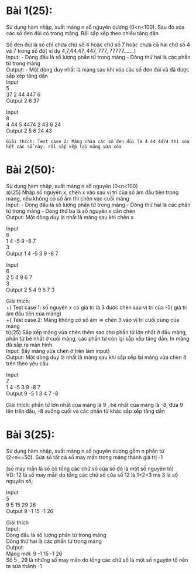 # Bài 1(25):

Sử dụng hàm nhập, xuất mảng n số nguyên dương (0<n<100). Sau đó xóa các số đen đủi có trong mảng. Rồi sắp xếp theo chiều tăng dần

Số đen đủi là số chỉ chứa chữ số 4 hoặc chữ số 7 hoặc chứa cả hai chữ số 4 và 7 trong số đó( ví dụ 4,7,44,47, 447, 777, 77777.......)\
Input: - Dòng đầu là số lượng phần tử trong mảng - Dòng thứ hai là các phần tử trong mảng\
Output: - Một dòng duy nhất là mảng sau khi xóa các số đen đủi và đã được sắp xếp tăng dần\
Input\
5\
37 2 44 447 6 \
 Output 2 6 37

Input\
8\
4 44 5 4474 2 43 6 24 \
Output 2 5 6 24 43

    Giải thích: Test case 2: Mảng chứa các số đen đủi là 4 44 4474 thì xóa hết các số này. rồi sắp xếp lại mảng vừa xóa

# Bài 2(50):

Sử dụng hàm nhập, xuất mảng n số nguyên (0<n<100)\
a)(25) Nhập số nguyên x, chèn x vào sau vị trí của số âm đầu tiên trong mảng, nếu không có số âm thì chèn vào cuối mảng\
Input: - Dòng đầu là số lượng phần tử trong mảng - Dòng thứ hai là các phần tử trong mảng - Dòng thứ ba là số nguyên x cần chèn\
Output: Một dòng duy là nhất là mảng sau khi chèn x

Input \
6\
1 4 -5 9 -8 7 \
3\
Output 1 4 -5 3 9 -8 7

Input\
6\
2 5 4 9 6 7 \
3\
Output 2 5 4 9 6 7 3

Giải thích:\
+) Test case 1: số nguyên x có giá trị là 3 được chèn sau vị trí của -5( giá trị âm đầu tiên của mảng)\
+) Test case 2: Mảng không có số âm => chèn 3 vào vị trí cuối cùng của mảng\
b)(25) Sắp xếp mảng vừa chèn thêm sao cho phần tử lớn nhất ở đầu mảng, phần tử bé nhất ở cuối mảng, các phần tử còn lại sắp xếp tăng dần. In mảng đã sắp ra màn hình.\
Input: (lấy mảng vừa chèn ở trên làm input)\
Output: Một dòng duy là nhất là mảng sau khi sắp xếp lại mảng vừa chèn ở trên theo yêu cầu

Input \
7\
1 4 -5 3 9 -8 7 \
Output 9 -5 1 3 4 7 -8

Giải thích: phần tử lớn nhất của mảng là 9 , bé nhất của mảng là -8, đưa 9 lên trên đầu, -8 xuống cuối và các phần tử khác sắp xếp tăng dần

# Bài 3(25):

Sử dụng hàm nhập, xuất mảng n số nguyên dương gồm n phần tử (2<n<=50). Sửa số tất cả số may mắn trong mảng thành giá trị -1

(số may mắn là số có tổng các chữ số của số đó là một số nguyên tố)\
VD: 12 là số may mắn do tổng các chữ số của số 12 là 1+2=3 mà 3 là số nguyên số,

Input \
5\
9 5 15 29 26 \
Output 9 -1 15 -1 26

Giải thích\
Input:\
Dòng đầu là số lượng phần tử trong mảng\
Dòng thứ hai là các phần tử trong mảng\
Output:\
Mảng mới: 9 -1 15 -1 26\
Số 5 , 29 là những số may mắn do tổng các chữ số là một số nguyên tố nên ta sửa thành -1
